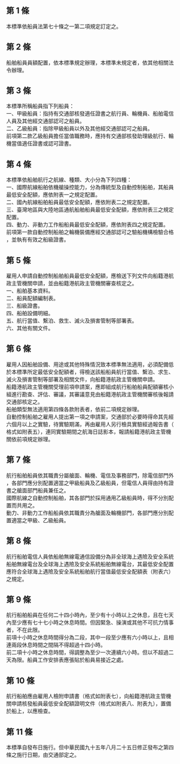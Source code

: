 第 1 條
-------
本標準依船員法第七十條之一第二項規定訂定之。

第 2 條
-------
船舶船員員額配置，依本標準規定辦理，本標準未規定者，依其他相關法  
令辦理。

第 3 條
-------
本標準所稱船員指下列船員：  
一、甲級船員：指持有交通部核發適任證書之航行員、輪機員、船舶電信  
    人員及其他經交通部認可之船員。  
二、乙級船員：指除甲級船員以外及其他經交通部認可之船員。  
前項第二款乙級船員擔任當值職務時，應持有交通部核發助理級航行、輪  
機當值適任證書或認可證書。

第 4 條
-------
本標準依船舶航行之航線、種類、大小分為下列四種：  
一、國際航線船舶依機艙操控能力，分為傳統型及自動控制船舶，其船員  
    最低安全配額，應依附表一之規定配置。  
二、國內航線船舶船員最低安全配額，應依附表二之規定配置。  
三、臺灣地區與大陸地區通航船舶船員最低安全配額，應依附表三之規定  
    配置。  
四、動力、非動力工作船船員最低安全配額，應依附表四之規定配置。  
前項第一款自動控制船舶之輪機裝備應經交通部認可之驗船機構檢驗合格  
，並執有有效之船級證書。

第 5 條
-------
雇用人申請自動控制船舶船員最低安全配額，應檢送下列文件向船籍港航  
政主管機關申請，並由船籍港航政主管機關審查核定之。  
一、船舶基本資料。  
二、船員配額編制表。  
三、船級證書。  
四、船舶設備明細。  
五、航行當值、繫泊、救生、滅火及損害管制等部署表。  
六、其他有關文件。

第 6 條
-------
雇用人因船舶設備、用途或其他特殊情況致本標準無法適用，必須配備低  
於本標準所定最低安全配額者，得檢送該船船員航行當值、繫泊、求生、  
滅火及損害管制等部署及相關文件，向船籍港航政主管機關申請。  
船籍港航政主管機關受理前項申請案，應即組成航行船舶船員配額審核小  
組進行勘查、評估、審議，其審議意見由船籍港航政主管機關審核後報請  
交通部核定之。  
船舶類型無法適用第四條各款附表者，依前二項規定辦理。  
自動控制船舶之雇用人提出第一項之申請案，交通部於必要時得命其先經  
六個月以上之實驗，待實驗期滿，再由雇用人另行檢具實驗經過報告書（  
格式如附表五），連同實驗期間之航海日誌影本，報請船籍港航政主管機  
關依前項規定辦理。

第 7 條
-------
航行船舶船員依其職責分屬艙面、輪機、電信及事務部門，除電信部門外  
，各部門應分別配置適當之甲級船員及乙級船員，但電信人員得由持有證  
書之艙面部門船員兼任之。  
國際航線之自動控制船舶，其各部門於採用通用乙級船員時，得不分別配  
置而共用之。  
動力、非動力工作船船員依其職責分為艙面及輪機部門，各部門應分別配  
置適當之甲級、乙級船員。

第 8 條
-------
航行船舶電信人員依船舶無線電通信設備分為非全球海上遇險及安全系統  
船舶無線電台及全球海上遇險及安全系統船舶無線電台，其最低安全配置  
應符合全球海上遇險及安全系統船舶航行當值最低安全配額表（附表六）  
之規定。

第 9 條
-------
航行船舶船員在任何二十四小時內，至少有十小時以上之休息，且在七天  
內至少應有七十七小時之休息時間。但因緊急、操演或其他不可抗力情事  
者，不在此限。  
前項十小時之休息時間得分為二段，其中一段至少應有六小時以上，且相  
連兩段休息時間之間隔不得超過十四小時。  
前二項十小時之休息時間，得調整為至少一次連續六小時。但以不超過二  
天為限。船員工作安排表應張貼於船員易接近之處。

第 10 條
--------
航行船舶應由雇用人檢附申請書（格式如附表七），向船籍港航政主管機  
關申請核發船員最低安全配額證明文件（格式如附表八、附表九），置備  
於船上，以應檢查。

第 11 條
--------
本標準自發布日施行。但中華民國九十五年八月二十五日修正發布之第四  
條之施行日期，由交通部定之。

